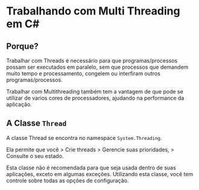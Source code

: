 # Trabalhando com Multi Threading em C#

## Porque?

Trabalhar com Threads é necessário para que programas/processos possam ser executados em paralelo, sem que processos que demandem muito tempo e processamento, congelem ou interfiram outros programas/processos.

Trabalhar com Multithreading também tem a vantagem de que pode se utilizar de varios cores de processadores, ajudando na performance da aplicação.

## A Classe `Thread`

A classe Thread se encontra no namespace `System.Threading`.

Ela permite que você
    > Crie threads
    > Gerencie suas prioridades,
    > Consulte o seu estado.

Esta classe não é recomendada para que seja usada dentro de suas aplicações, exceto em algumas exceções. Utilizando esta classe, você tem controle sobre todas as opções de configuração.
